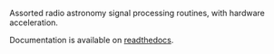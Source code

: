 Assorted radio astronomy signal processing routines, with hardware acceleration.

Documentation is available on
[readthedocs](https://katsdpsigproc.readthedocs.io/).
